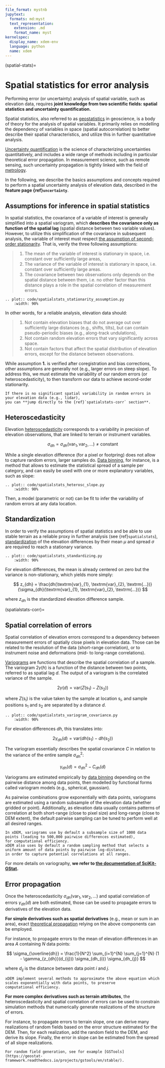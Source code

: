 ```yaml
---
file_format: mystnb
jupytext:
  formats: md:myst
  text_representation:
    extension: .md
    format_name: myst
kernelspec:
  display_name: xdem-env
  language: python
  name: xdem
---
```

(spatial-stats)=

# Spatial statistics for error analysis

Performing error (or uncertainty) analysis of spatial variable, such as elevation data, requires **joint knowledge from
two scientific fields: spatial statistics and uncertainty quantification.**

Spatial statistics, also referred to as [geostatistics](https://en.wikipedia.org/wiki/Geostatistics) in geoscience,
is a body of theory for the analysis of spatial variables. It primarily relies on modelling the dependency of
variables in space (spatial autocorrelation) to better describe their spatial characteristics, and
utilize this in further quantitative analysis.

[Uncertainty quantification](https://en.wikipedia.org/wiki/Uncertainty_quantification) is the science of characterizing
uncertainties quantitatively, and includes a wide range of methods including in particular theoretical error propagation.
In measurement science, such as remote sensing, such uncertainty propagation is tightly linked with the field
of [metrology](https://en.wikipedia.org/wiki/Metrology).

In the following, we describe the basics assumptions and concepts required to perform a spatial uncertainty analysis of
elevation data, described in the **feature page {ref}`uncertainty`**.

## Assumptions for inference in spatial statistics

In spatial statistics, the covariance of a variable of interest is generally simplified into a spatial variogram, which
**describes the covariance only as function of the spatial lag** (spatial distance between two variable values).
However, to utilize this simplification of the covariance in subsequent analysis, the variable of interest must
respect [the assumption of second-order stationarity](https://www.aspexit.com/en/fundamental-assumptions-of-the-variogram-second-order-stationarity-intrinsic-stationarity-what-is-this-all-about/).
That is, verify the three following assumptions:

> 1. The mean of the variable of interest is stationary in space, i.e. constant over sufficiently large areas,
> 2. The variance of the variable of interest is stationary in space, i.e. constant over sufficiently large areas.
> 3. The covariance between two observations only depends on the spatial distance between them, i.e. no other factor than this distance plays a role in the spatial correlation of measurement errors.

```{eval-rst}
.. plot:: code/spatialstats_stationarity_assumption.py
    :width: 90%
```

In other words, for a reliable analysis, elevation data should:

> 1. Not contain elevation biases that do not average out over sufficiently large distances (e.g., shifts, tilts), but can contain pseudo-periodic biases (e.g., along-track undulations),
> 2. Not contain random elevation errors that vary significantly across space.
> 3. Not contain factors that affect the spatial distribution of elevation errors, except for the distance between observations.

While assumption **1.** is verified after coregistration and bias corrections, other assumptions are generally not
(e.g., larger errors on steep slope). To address this, we must estimate the variability of our random errors
(or heteroscedasticity), to then transform our data to achieve second-order stationarity.

```{note}
If there is no significant spatial variability in random errors in your elevation data (e.g., lidar),
you can **jump directly to the {ref}`spatialstats-corr` section**.
```

## Heteroscedasticity

Elevation [heteroscedasticity](https://en.wikipedia.org/wiki/Heteroscedasticity) corresponds to a variability in
precision of elevation observations, that are linked to terrain or instrument variables.

$$
\sigma_{dh} = \sigma_{dh}(\textrm{var}_{1},\textrm{var}_{2}, \textrm{...}) \neq \textrm{constant}
$$

While a single elevation difference (for a pixel or footpring) does not allow to capture random errors, larger samples
do. [Data binning](https://en.wikipedia.org/wiki/Data_binning), for instance, is a method that allows to estimate the
statistical spread of a sample per category, and can easily be used with one or more explanatory variables,
such as slope:

```{eval-rst}
.. plot:: code/spatialstats_heterosc_slope.py
    :width: 90%
```

Then, a model (parametric or not) can be fit to infer the variability of random errors at any data location.

## Standardization

In order to verify the assumptions of spatial statistics and be able to use stable terrain as a reliable proxy in
further analysis (see {ref}`spatialstats`), [standardization](https://en.wikipedia.org/wiki/Standard_score)
of the elevation differences by their mean $\mu$ and spread $\sigma$ are required to reach a stationary variance.

```{eval-rst}
.. plot:: code/spatialstats_standardizing.py
    :width: 90%
```

For elevation differences, the mean is already centered on zero but the variance is non-stationary,
which yields more simply:

$$
z_{dh} = \frac{dh(\textrm{var}_{1}, \textrm{var}_{2}, \textrm{...})}{\sigma_{dh}(\textrm{var}_{1}, \textrm{var}_{2}, \textrm{...})}
$$

where $z_{dh}$ is the standardized elevation difference sample.

(spatialstats-corr)=

## Spatial correlation of errors

Spatial correlation of elevation errors correspond to a dependency between measurement errors of spatially
close pixels in elevation data. Those can be related to the resolution of the data (short-range correlation), or to
instrument noise and deformations (mid- to long-range correlations).

[Variograms](https://en.wikipedia.org/wiki/Variogram) are functions that describe the spatial correlation of a sample.
The variogram $2\gamma(h)$ is a function of the distance between two points, referred to as spatial lag $d$.
The output of a variogram is the correlated variance of the sample.

$$
2\gamma(d) = \textrm{var}\left(Z(\textrm{s}_{1}) - Z(\textrm{s}_{2})\right)
$$

where $Z(\textrm{s}_{i})$ is the value taken by the sample at location $\textrm{s}_{i}$, and sample positions
$\textrm{s}_{1}$ and $\textrm{s}_{2}$ are separated by a distance $d$.

```{eval-rst}
.. plot:: code/spatialstats_variogram_covariance.py
    :width: 90%
```

For elevation differences $dh$, this translates into:

$$
2\gamma_{dh}(d) = \textrm{var}\left(dh(\textrm{s}_{1}) - dh(\textrm{s}_{2})\right)
$$

The variogram essentially describes the spatial covariance $C$ in relation to the variance of the entire sample
$\sigma_{dh}^{2}$:

$$
\gamma_{dh}(d) = \sigma_{dh}^{2} - C_{dh}(d)
$$


Variograms are estimated empirically by [data binning](https://en.wikipedia.org/wiki/Data_binning) depending on
the pairwise distance among data points, then modelled by functional forms called variogram models (e.g., spherical, 
gaussian).

As pairwise combinations grow exponentially with data points, variograms are estimated using a random subsample of the 
elevation data (whether gridded or point). Additionally, as elevation data usually contains patterns of correlation 
at both short-range (close to pixel size) and long-range (close to DEM extent), the default pairwise sampling can be 
tuned to perform well at all desired ranges.

```{note}
In xDEM, variograms use by default a subsample size of 1000 data points (leading to 500,000 pairwise differences estimated), 
for computational efficiency. 
xDEM also uses by default a random sampling method that selects a uniform amount of data points by pairwise log-distance, 
in order to capture potential correlations at all ranges.
```

For more details on variography, **we refer to [the documentation of SciKit-GStat](https://scikit-gstat.readthedocs.io/en/latest/userguide/userguide.html).**

## Error propagation

Once the heteroscedasticity $\sigma_{dh}(\textrm{var}_{1},\textrm{var}_{2}, \textrm{...})$ and spatial 
correlation of errors $\gamma_{dh}(d)$ are both estimated, those can be used to propagate errors to derivatives 
of the elevation data.

**For simple derivatives such as spatial derivatives** (e.g., mean or sum in an area), exact 
[theoretical propagation](https://en.wikipedia.org/wiki/Propagation_of_uncertainty) relying on the above components
can be employed.

For instance, to propagate errors to the mean of elevation differences in an area $A$ containing $N$ data points:

$$
\sigma_{\overline{dh}} = \frac{1}{N^2} \sum_{i=1}^{N} \sum_{j=1}^{N} (1 - \gamma_{z_{dh}}(d_{ij})) \sigma_{dh_{i}} \sigma_{dh_{j}}
$$


where $d_{ij}$ is the distance between data point $i$ and $j$.

```{note}
xDEM implement several methods to approximate the above equation which scales exponentially with data points, to preserve 
computational efficiency.
```

**For more complex derivatives such as terrain attributes**, the heteroscedasticity and spatial correlation of errors 
can be used to constrain simulation methods that numerically generate realizations of the structure of errors.

For instance, to propagate errors to terrain slope, one can derive many realizations of random fields based on the error structure estimated 
for the DEM. Then, for each realization, add the random field to the DEM, and derive its slope. Finally, 
the error in slope can be estimated from the spread of all slope realizations.

```{seealso}
For random field generation, see for example [GSTools](https://geostat-framework.readthedocs.io/projects/gstools/en/stable/).
```